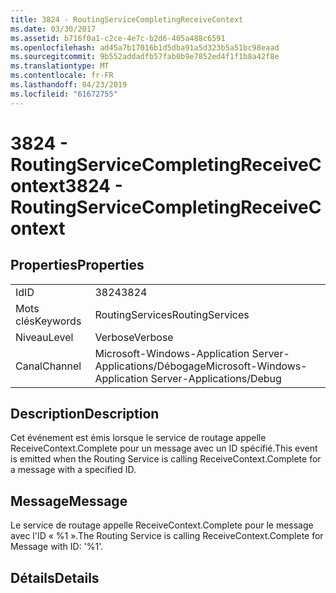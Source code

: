 ```yaml
---
title: 3824 - RoutingServiceCompletingReceiveContext
ms.date: 03/30/2017
ms.assetid: b716f0a1-c2ce-4e7c-b2d6-405a488c6591
ms.openlocfilehash: ad45a7b17016b1d5dba91a5d323b5a51bc98eaad
ms.sourcegitcommit: 9b552addadfb57fab0b9e7852ed4f1f1b8a42f8e
ms.translationtype: MT
ms.contentlocale: fr-FR
ms.lasthandoff: 04/23/2019
ms.locfileid: "61672755"
---
```

# <a name="3824---routingservicecompletingreceivecontext"></a><span data-ttu-id="be0ad-102">3824 - RoutingServiceCompletingReceiveContext</span><span class="sxs-lookup"><span data-stu-id="be0ad-102">3824 - RoutingServiceCompletingReceiveContext</span></span>
## <a name="properties"></a><span data-ttu-id="be0ad-103">Properties</span><span class="sxs-lookup"><span data-stu-id="be0ad-103">Properties</span></span>  
  
|||  
|-|-|  
|<span data-ttu-id="be0ad-104">Id</span><span class="sxs-lookup"><span data-stu-id="be0ad-104">ID</span></span>|<span data-ttu-id="be0ad-105">3824</span><span class="sxs-lookup"><span data-stu-id="be0ad-105">3824</span></span>|  
|<span data-ttu-id="be0ad-106">Mots clés</span><span class="sxs-lookup"><span data-stu-id="be0ad-106">Keywords</span></span>|<span data-ttu-id="be0ad-107">RoutingServices</span><span class="sxs-lookup"><span data-stu-id="be0ad-107">RoutingServices</span></span>|  
|<span data-ttu-id="be0ad-108">Niveau</span><span class="sxs-lookup"><span data-stu-id="be0ad-108">Level</span></span>|<span data-ttu-id="be0ad-109">Verbose</span><span class="sxs-lookup"><span data-stu-id="be0ad-109">Verbose</span></span>|  
|<span data-ttu-id="be0ad-110">Canal</span><span class="sxs-lookup"><span data-stu-id="be0ad-110">Channel</span></span>|<span data-ttu-id="be0ad-111">Microsoft-Windows-Application Server-Applications/Débogage</span><span class="sxs-lookup"><span data-stu-id="be0ad-111">Microsoft-Windows-Application Server-Applications/Debug</span></span>|  
  
## <a name="description"></a><span data-ttu-id="be0ad-112">Description</span><span class="sxs-lookup"><span data-stu-id="be0ad-112">Description</span></span>  
 <span data-ttu-id="be0ad-113">Cet événement est émis lorsque le service de routage appelle ReceiveContext.Complete pour un message avec un ID spécifié.</span><span class="sxs-lookup"><span data-stu-id="be0ad-113">This event is emitted when the Routing Service is calling ReceiveContext.Complete for a message with a specified ID.</span></span>  
  
## <a name="message"></a><span data-ttu-id="be0ad-114">Message</span><span class="sxs-lookup"><span data-stu-id="be0ad-114">Message</span></span>  
 <span data-ttu-id="be0ad-115">Le service de routage appelle ReceiveContext.Complete pour le message avec l'ID « %1 ».</span><span class="sxs-lookup"><span data-stu-id="be0ad-115">The Routing Service is calling ReceiveContext.Complete for Message with ID: '%1'.</span></span>  
  
## <a name="details"></a><span data-ttu-id="be0ad-116">Détails</span><span class="sxs-lookup"><span data-stu-id="be0ad-116">Details</span></span>
